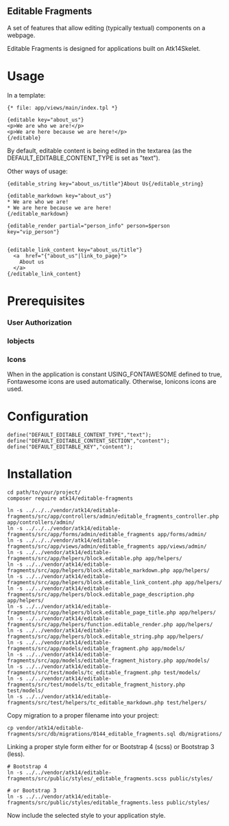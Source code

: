 Editable Fragments
------------------

A set of features that allow editing (typically textual) components on a webpage.

Editable Fragments is designed for applications built on Atk14Skelet.

Usage
=====

In a template:

    {* file: app/views/main/index.tpl *}

    {editable key="about_us"}
    <p>We are who we are!</p>
    <p>We are here because we are here!</p>
    {/editable}

By default, editable content is being edited in the textarea (as the DEFAULT_EDITABLE_CONTENT_TYPE is set as "text").

Other ways of usage:

    {editable_string key="about_us/title"}About Us{/editable_string}

    {editable_markdown key="about_us"}
    * We are who we are!
    * We are here because we are here!
    {/editable_markdown}

    {editable_render partial="person_info" person=$person key="vip_person"}


    {editable_link_content key="about_us/title"}
      <a  href="{"about_us"|link_to_page}">
        About us
      </a>
    {/editable_link_content}

Prerequisites
=============

### User Authorization

### Iobjects

### Icons

When in the application is constant USING_FONTAWESOME defined to true, Fontawesome icons are used automatically. Otherwise, Ionicons icons are used.


Configuration
=============

    define("DEFAULT_EDITABLE_CONTENT_TYPE","text");
    define("DEFAULT_EDITABLE_CONTENT_SECTION","content");
    define("DEFAULT_EDITABLE_KEY","content");

Installation
============

    cd path/to/your/project/
    composer require atk14/editable-fragments

    ln -s ../../../vendor/atk14/editable-fragments/src/app/controllers/admin/editable_fragments_controller.php app/controllers/admin/
    ln -s ../../../vendor/atk14/editable-fragments/src/app/forms/admin/editable_fragments app/forms/admin/
    ln -s ../../../vendor/atk14/editable-fragments/src/app/views/admin/editable_fragments app/views/admin/
    ln -s ../../vendor/atk14/editable-fragments/src/app/helpers/block.editable.php app/helpers/
    ln -s ../../vendor/atk14/editable-fragments/src/app/helpers/block.editable_markdown.php app/helpers/
    ln -s ../../vendor/atk14/editable-fragments/src/app/helpers/block.editable_link_content.php app/helpers/
    ln -s ../../vendor/atk14/editable-fragments/src/app/helpers/block.editable_page_description.php app/helpers/
    ln -s ../../vendor/atk14/editable-fragments/src/app/helpers/block.editable_page_title.php app/helpers/
    ln -s ../../vendor/atk14/editable-fragments/src/app/helpers/function.editable_render.php app/helpers/
    ln -s ../../vendor/atk14/editable-fragments/src/app/helpers/block.editable_string.php app/helpers/
    ln -s ../../vendor/atk14/editable-fragments/src/app/models/editable_fragment.php app/models/
    ln -s ../../vendor/atk14/editable-fragments/src/app/models/editable_fragment_history.php app/models/
    ln -s ../../vendor/atk14/editable-fragments/src/test/models/tc_editable_fragment.php test/models/
    ln -s ../../vendor/atk14/editable-fragments/src/test/models/tc_editable_fragment_history.php test/models/
    ln -s ../../vendor/atk14/editable-fragments/src/test/helpers/tc_editable_markdown.php test/helpers/

Copy migration to a proper filename into your project:

    cp vendor/atk14/editable-fragments/src/db/migrations/0144_editable_fragments.sql db/migrations/

Linking a proper style form either for  or Bootstrap 4 (scss) or Bootstrap 3 (less).

    # Bootstrap 4
    ln -s ../../vendor/atk14/editable-fragments/src/public/styles/_editable_fragments.scss public/styles/

    # or Bootstrap 3
    ln -s ../../vendor/atk14/editable-fragments/src/public/styles/editable_fragments.less public/styles/

Now include the selected style to your application style.

[//]: # ( vim: set ts=2 et: )

